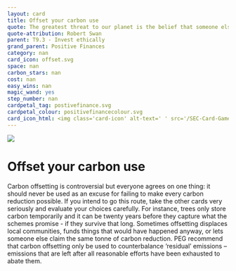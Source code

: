 ```yaml
---
layout: card
title: Offset your carbon use
quote: The greatest threat to our planet is the belief that someone else will save it.
quote-attribution: Robert Swan
parent: T9.3 - Invest ethically
grand_parent: Positive Finances 
category: nan
card_icon: offset.svg
space: nan
carbon_stars: nan
cost: nan
easy_wins: nan
magic_wand: yes
step_number: nan
cardpetal_tag: postivefinance.svg
cardpetal_colour: positivefinancecolour.svg
card_icon_html: <img class='card-icon' alt-text=' ' src='/SEC-Card-Game/graphics/card_icons/offset.svg'>
---
```


<img class='card-icon' alt-text=' ' src='/SEC-Card-Game/graphics/card_icons/offset.svg'>
<h1>Offset your carbon use</h1>

<p>Carbon offsetting is controversial but everyone agrees on one thing:  it should never be used as an excuse for failing to make every carbon reduction possible. If you intend to go this route, take the other cards very seriously and evaluate your choices carefully.  For instance, trees only store carbon temporarily and it can be twenty years before they capture what the schemes promise - if they survive that long.   Sometimes offsetting displaces local communities, funds things that would have happened anyway, or lets someone else claim the same tonne of carbon reduction. PEG recommend that carbon offsetting only be used to counterbalance ‘residual’ emissions – emissions that are left after all reasonable efforts have been exhausted to abate them.</p> 

